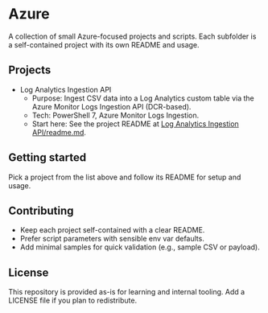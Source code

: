 # Azure

A collection of small Azure-focused projects and scripts. Each subfolder is a self-contained project with its own README and usage.

## Projects

- Log Analytics Ingestion API
  - Purpose: Ingest CSV data into a Log Analytics custom table via the Azure Monitor Logs Ingestion API (DCR-based).
  - Tech: PowerShell 7, Azure Monitor Logs Ingestion.
  - Start here: See the project README at [Log Analytics Ingestion API/readme.md](Log%20Analytics%20Ingestion%20API/readme.md).

## Getting started

Pick a project from the list above and follow its README for setup and usage.

## Contributing

- Keep each project self-contained with a clear README.
- Prefer script parameters with sensible env var defaults.
- Add minimal samples for quick validation (e.g., sample CSV or payload).

## License

This repository is provided as-is for learning and internal tooling. Add a LICENSE file if you plan to redistribute.